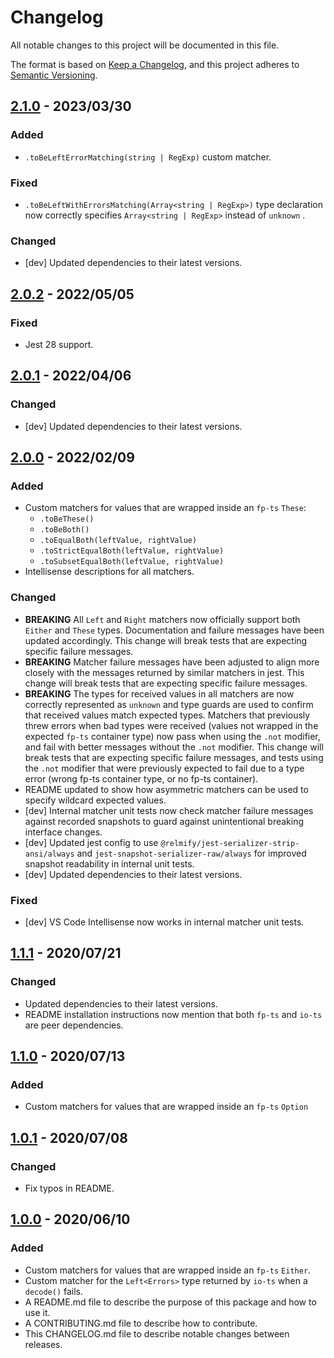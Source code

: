 # Changelog

All notable changes to this project will be documented in this file.

The format is based on [Keep a Changelog](https://keepachangelog.com/en/1.0.0/), and this project
adheres to [Semantic Versioning](https://semver.org/spec/v2.0.0.html).

## [2.1.0] - 2023/03/30

### Added

- `.toBeLeftErrorMatching(string | RegExp)` custom matcher.

### Fixed

- `.toBeLeftWithErrorsMatching(Array<string | RegExp>)` type declaration now correctly specifies
  `Array<string | RegExp>` instead of `unknown` .

### Changed

- [dev] Updated dependencies to their latest versions.

## [2.0.2] - 2022/05/05

### Fixed

- Jest 28 support.

## [2.0.1] - 2022/04/06

### Changed

- [dev] Updated dependencies to their latest versions.

## [2.0.0] - 2022/02/09

### Added

- Custom matchers for values that are wrapped inside an `fp-ts` `These`:
  - `.toBeThese()`
  - `.toBeBoth()`
  - `.toEqualBoth(leftValue, rightValue)`
  - `.toStrictEqualBoth(leftValue, rightValue)`
  - `.toSubsetEqualBoth(leftValue, rightValue)`
- Intellisense descriptions for all matchers.

### Changed

- **BREAKING** All `Left` and `Right` matchers now officially support both `Either` and `These`
  types. Documentation and failure messages have been updated accordingly. This change will
  break tests that are expecting specific failure messages.
- **BREAKING** Matcher failure messages have been adjusted to align more closely with the messages
  returned by similar matchers in jest. This change will break tests that are expecting specific
  failure messages.
- **BREAKING** The types for received values in all matchers are now correctly represented as
  `unknown` and type guards are used to confirm that received values match expected types. Matchers
  that previously threw errors when bad types were received (values not wrapped in the expected
  `fp-ts` container type) now pass when using the `.not` modifier, and fail with better messages
  without the `.not` modifier. This change will break tests that are expecting specific failure
  messages, and tests using the `.not` modifier that were previously expected to fail due to a type
  error (wrong fp-ts container type, or no fp-ts container).
- README updated to show how asymmetric matchers can be used to specify wildcard expected values.
- [dev] Internal matcher unit tests now check matcher failure messages against recorded snapshots to
  guard against unintentional breaking interface changes.
- [dev] Updated jest config to use `@relmify/jest-serializer-strip-ansi/always` and
  `jest-snapshot-serializer-raw/always` for improved snapshot readability in internal unit tests.
- [dev] Updated dependencies to their latest versions.

### Fixed

- [dev] VS Code Intellisense now works in internal matcher unit tests.

## [1.1.1] - 2020/07/21

### Changed

- Updated dependencies to their latest versions.
- README installation instructions now mention that both `fp-ts` and `io-ts` are peer dependencies.

## [1.1.0] - 2020/07/13

### Added

- Custom matchers for values that are wrapped inside an `fp-ts` `Option`

## [1.0.1] - 2020/07/08

### Changed

- Fix typos in README.

## [1.0.0] - 2020/06/10

### Added

- Custom matchers for values that are wrapped inside an `fp-ts` `Either`.
- Custom matcher for the `Left<Errors>` type returned by `io-ts` when a `decode()` fails.
- A README.md file to describe the purpose of this package and how to use it.
- A CONTRIBUTING.md file to describe how to contribute.
- This CHANGELOG.md file to describe notable changes between releases.

[2.1.0]: https://github.com/relmify/jest-fp-ts/compare/v2.0.2...v2.1.0
[2.0.2]: https://github.com/relmify/jest-fp-ts/compare/v2.0.1...v2.0.2
[2.0.1]: https://github.com/relmify/jest-fp-ts/compare/v2.0.0...v2.0.1
[2.0.0]: https://github.com/relmify/jest-fp-ts/compare/v1.1.1...v2.0.0
[1.1.1]: https://github.com/relmify/jest-fp-ts/compare/v1.1.0...v1.1.1
[1.1.0]: https://github.com/relmify/jest-fp-ts/compare/v1.0.1...v1.1.0
[1.0.1]: https://github.com/relmify/jest-fp-ts/compare/v1.0.0...v1.0.1
[1.0.0]: https://github.com/relmify/jest-fp-ts/releases/tag/v1.0.0
